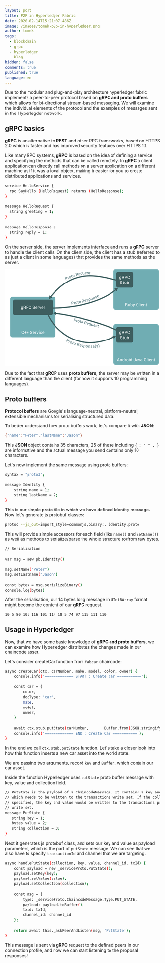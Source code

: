 ```yaml
---
layout: post
title: P2P in Hyperledger Fabric
date: 2020-02-14T15:21:07.486Z
image: /images/tomek-p2p-in-hyperledger.png
author: tomek
tags:
  - blockchain
  - grpc
  - hyperledger
  - blog
hidden: false
comments: true
published: true
language: en
---
```


Due to the modular and plug-and-play architecture hyperledger fabric implements a peer-to-peer protocol based on **gRPC and proto buffers** which allows for bi-directional stream-based messaging. We will examine the individual elements of the protocol and the examples of messages sent in the Hyperlegder network.

## gRPC basics ##

**gRPC** is an alternative to **REST** and other RPC frameworks, based on HTTPS 2.0 which is faster and has improved security features over HTTPS 1.1.

Like many RPC systems, **gRPC** is based on the idea of defining a service and specifying the methods that can be called remotely. In **gRPC** a client application can directly call methods on a server application on a different machine as if it was a local object, making it easier for you to create distributed applications and services.

```bash
service HelloService {
  rpc SayHello (HelloRequest) returns (HelloResponse);
}

message HelloRequest {
  string greeting = 1;
}

message HelloResponse {
  string reply = 1;
}
```

On the server side, the server implements interface and runs a **gRPC** server to handle the client calls. On the client side, the client has a stub (referred to as just a client in some languages) that provides the same methods as the server.

![Grpc graph](../../static/images/p2p-in-hyperledger-fabric/grcp-graph.png "")

Due to the fact that **gRCP** uses **proto buffers**, the server may be written in a different language than the client (for now it supports 10 programming languages).

## Proto buffers

**Protocol buffers** are Google's language-neutral, platform-neutral, extensible mechanisms for serialising structured data.

To better understand how proto buffers work, let's compare it with **JSON**:

```bash
{"name":"Peter","lastName":"Jason"}
```

This **JSON** object contains 35 characters, 25 of these including `{ : " " , }` are informative and the actual message you send contains only 10 characters.

Let's now implement the same message using proto buffers:

```bash
syntax = "proto3";

message Identity {
    string name = 1; 
    string lastName = 2;
}
```

This is our simple proto file in which we have defined Identity message. Now let's generate js protobuf classes:

```bash
protoc --js_out=import_style=commonjs,binary:. identity.proto
```

This will provide simple accessors for each field (like `name()` and `setName()`) as well as methods to serialize/parse the whole structure to/from raw bytes.

```bash
// Serialization

var msg = new pb.Identity()

msg.setName("Peter")
msg.setLastname("Jason")

const bytes = msg.serializeBinary()
console.log(bytes)
```

After the serialisation, our 14 bytes long message in `UInt8Array` format might become the content of our **gRPC** request.

```bash
10 5 80 101 116 101 114 18 5 74 97 115 111 110
```

## Usage in Hyperledger

Now, that we have some basic knowledge of **gRPC and proto buffers**, we can examine how Hyperledger distributes the changes made in our chaincode asset.

Let's consider createCar function from `fabcar` chaincode:

```bash
async createCar(ctx, carNumber, make, model, color, owner) {
    console.info('============= START : Create Car ===========');

    const car = {
        color,
        docType: 'car',
        make,
        model,
        owner,
    }

    await ctx.stub.putState(carNumber,       Buffer.from(JSON.stringify(car)));
    console.info('============= END : Create Car ===========');
}
```

In the end we call `ctx.stub.putState` function. Let's take a closer look into how this function inserts a new car asset into the world state.

We are passing two arguments, record `key` and `Buffer`, which contain our car asset.

Inside the function Hyperledger uses `putState` proto buffer message with key, value and collection field.

```bash
// PutState is the payload of a ChaincodeMessage. It contains a key and value
// which needs to be written to the transactions write set. If the collection is
// specified, the key and value would be written to the transactions private
// write set.
message PutState {
   string key = 1;
   bytes value = 2;
   string collection = 3;
}
```

Next it generates js protobuf class, and sets our key and value as payload parameters, which is the part of `putState` message. We can see that we also have to specify `transactionId` and channel that we are targeting.

```bash
async handlePutState(collection, key, value, channel_id, txId) {
    const payload = new _serviceProto.PutState();
    payload.setKey(key);
    payload.setValue(value);
    payload.setCollection(collection);

    const msg = {
        type: _serviceProto.ChaincodeMessage.Type.PUT_STATE,
        payload: payload.toBuffer(),
        txid: txId,
        channel_id: channel_id
    };

    return await this._askPeerAndListen(msg, 'PutState');
}  
```

This message is sent via **gRPC** request to the defined peers in our connection profile, and now we can start listening to the proposal responses!
